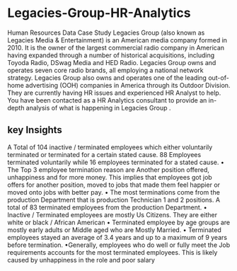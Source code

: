 # Legacies-Group-HR-Analytics
Human Resources Data Case  Study
Legacies Group (also known as Legacies Media & 
Entertainment) is an American media company formed in 
2010. It is the owner of the largest commercial radio company 
in American having expanded through a number of historical 
acquisitions, including Toyoda Radio, DSwag Media and HED 
Radio. Legacies Group owns and operates seven core radio 
brands, all employing a national network strategy. Legacies 
Group also owns and operates one of the leading out-of-home 
advertising (OOH) companies in America through its Outdoor 
Division. They are currently having HR issues and experienced 
HR Analyst to help.
You have been contacted as a HR Analytics consultant 
to provide an in-depth analysis of what is happening in 
Legacies Group .

## key Insights

A Total of 104 inactive / terminated employees which either
voluntarily terminated or terminated for a certain stated cause.
88 Employees terminated voluntarily while 16 employees
terminated for a stated cause.
• The Top 3 employee termination reason are Another position
offered, unhappiness and for more money. This implies that
employees got job offers for another position, moved to jobs
that made them feel happier or moved onto jobs with better
pay.
• The most terminations come from the production Department
that is production Technician 1 and 2 positions. A total of 83
terminated employees from the production Department.
• Inactive / Terminated employees are mostly Us Citizens. They
are either white or black / African American
• Terminated employee by age groups are mostly early adults or
Middle aged who are Mostly Married.
• Terminated employees stayed an average of 3.4 years and up
to a maximum of 9 years before termination.
•Generally, employees who do well or fully meet the Job
requirements accounts for the most terminated employees.
This is likely caused by unhappiness in the role and poor salary

